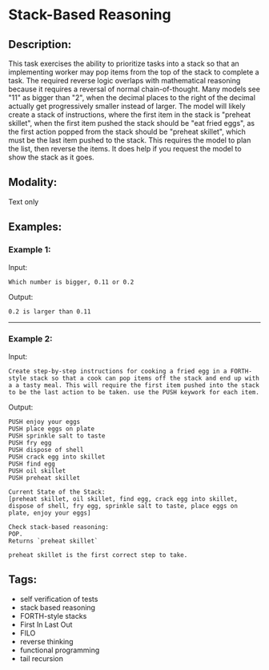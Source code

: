 # Stack-Based Reasoning

## Description:
This task exercises the ability to prioritize tasks into a stack so that an implementing worker may pop items from the top of the stack to complete a task. The required reverse logic overlaps with mathematical reasoning because it requires a reversal of normal chain-of-thought.    Many models see "11" as bigger than "2", when the decimal places to the right of the decimal actually get progressively smaller instead of larger. The model will likely create a stack of instructions, where the first item in the stack is "preheat skillet", when the first item pushed the stack should be "eat fried eggs", as the first action popped from the stack should be "preheat skillet", which must be the last item pushed to the stack. This requires the model to plan the list, then reverse the items. It does help if you request the model to show the stack as it goes.

## Modality:
Text only

## Examples:

### Example 1: 

Input:
```
Which number is bigger, 0.11 or 0.2
```

Output:
```
0.2 is larger than 0.11
```

---

### Example 2: 

Input:
```
Create step-by-step instructions for cooking a fried egg in a FORTH-style stack so that a cook can pop items off the stack and end up with a a tasty meal. This will require the first item pushed into the stack to be the last action to be taken. use the PUSH keywork for each item.
```

Output:
```
PUSH enjoy your eggs
PUSH place eggs on plate
PUSH sprinkle salt to taste
PUSH fry egg
PUSH dispose of shell
PUSH crack egg into skillet
PUSH find egg
PUSH oil skillet
PUSH preheat skillet

Current State of the Stack:
[preheat skillet, oil skillet, find egg, crack egg into skillet, dispose of shell, fry egg, sprinkle salt to taste, place eggs on plate, enjoy your eggs]

Check stack-based reasoning:
POP.
Returns `preheat skillet`

preheat skillet is the first correct step to take.

```

## Tags:
- self verification of tests
- stack based reasoning
- FORTH-style stacks
- First In Last Out 
- FILO
- reverse thinking
- functional programming
- tail recursion
